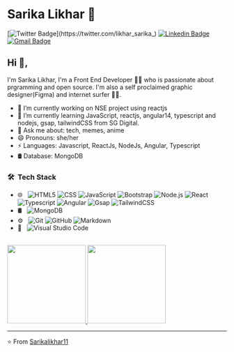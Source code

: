 # Sarika Likhar 🌝
[![Twitter Badge](https://img.shields.io/badge/-@SarikaLikhar-1ca0f1?style=flat-square&labelColor=1ca0f1&logo=twitter&logoColor=white&link=https://twitter.com/likhar_sarika_)](https://twitter.com/likhar_sarika_) [![Linkedin Badge](https://img.shields.io/badge/-sarikalikhar-blue?style=flat-square&logo=Linkedin&logoColor=white&link=https://www.linkedin.com/in/sarika-likhar-53ab86b3/)](https://www.linkedin.com/in/sarika-likhar-53ab86b3/)
[![Gmail Badge](https://img.shields.io/badge/-sarikalikhar2619@gmail.com-c14438?style=flat-square&logo=Gmail&logoColor=white&link=mailto:sarikalikhar2619@gmail.com)](mailto:sarikalikhar2619@gmail.com)

## Hi 👋, 
I'm Sarika Likhar, I'm a Front End Developer 👨‍💻 who is passionate about prgramming and open source. I'm also a self proclaimed graphic designer(Figma) and internet surfer 
🏄‍♂️. 

- 🔭 I’m currently working on NSE project using reactjs
- 🌱 I’m currently learning JavaScript, reactjs, angular14, typescript and nodejs, gsap, tailwindCSS from SG Digital.
- 💬 Ask me about: tech, memes, anime
- 😄 Pronouns: she/her
- ⚡ Languages: Javascript, ReactJs, NodeJs, Angular, Typescript
- 🛢 Database: MongoDB


<h3> 🛠 &nbsp;Tech Stack</h3>

- 🌐 &nbsp;
  ![HTML5](https://img.shields.io/badge/-HTML5-333333?style=flat&logo=HTML5)
  ![CSS](https://img.shields.io/badge/-CSS-333333?style=flat&logo=CSS3&logoColor=1572B6)
  ![JavaScript](https://img.shields.io/badge/-JavaScript-333333?style=flat&logo=javascript)
  ![Bootstrap](https://img.shields.io/badge/-Bootstrap-333333?style=flat&logo=bootstrap&logoColor=563D7C)
  ![Node.js](https://img.shields.io/badge/-Node.js-333333?style=flat&logo=node.js)
  ![React](https://img.shields.io/badge/-React-333333?style=flat&logo=react)
  ![Typescript](https://img.shields.io/badge/-Typescript-333333?style=flat&logo=typescript)
  ![Angular](https://img.shields.io/badge/-Angular-333333?style=flat&logo=angular)
  ![Gsap](https://img.shields.io/badge/-Gsap-333333?style=flat&logo=gsap)
  ![TailwindCSS](https://img.shields.io/badge/-TailwindCSS-333333?style=flat&logo=TailwindCSS)
- 🛢 &nbsp;
  ![MongoDB](https://img.shields.io/badge/-MongoDB-333333?style=flat&logo=mongodb)
- ⚙️ &nbsp;
  ![Git](https://img.shields.io/badge/-Git-333333?style=flat&logo=git)
  ![GitHub](https://img.shields.io/badge/-GitHub-333333?style=flat&logo=github)
  ![Markdown](https://img.shields.io/badge/-Markdown-333333?style=flat&logo=markdown)
- 🔧 &nbsp;
  ![Visual Studio Code](https://img.shields.io/badge/-Visual%20Studio%20Code-333333?style=flat&logo=visual-studio-code&logoColor=007ACC)
 
<br/>
<a href="https://github.com/Sarikalikhar11">
  <img height="180em" src="https://github-readme-stats.vercel.app/api?username=Sarikalikhar11&theme=buefy&show_icons=true" />
  <img height="180em" src="https://github-readme-stats.vercel.app/api/top-langs/?username=Sarikalikhar11&theme=buefy&layout=compact" />
</a>


---
⭐️ From [Sarikalikhar11](https://github.com/Sarikalikhar11)
